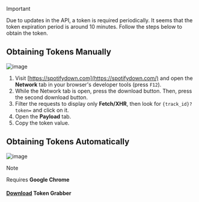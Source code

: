 > [!IMPORTANT]  
> Due to updates in the API, a token is required periodically. It seems that the token expiration period is around 10 minutes. Follow the steps below to obtain the token.

## Obtaining Tokens Manually

![image](https://github.com/user-attachments/assets/00448018-482f-4b19-b143-7b4ee8d9bca9)

1. Visit [https://spotifydown.com](https://spotifydown.com/) and open the **Network** tab in your browser's developer tools (press `F12`).  
2. While the Network tab is open, press the download button. Then, press the second download button.
3. Filter the requests to display only **Fetch/XHR**, then look for `{track_id}?token=` and click on it.  
4. Open the **Payload** tab.
5. Copy the token value.

## Obtaining Tokens Automatically

![image](https://github.com/user-attachments/assets/ec72ef14-e25d-4cfd-ab70-852fac00fa41)

> [!NOTE]  
> Requires **Google Chrome**

#### [Download](https://github.com/afkarxyz/SpotifyDown-GUI/releases/download/v1.0/TokenGrabber.exe) Token Grabber
